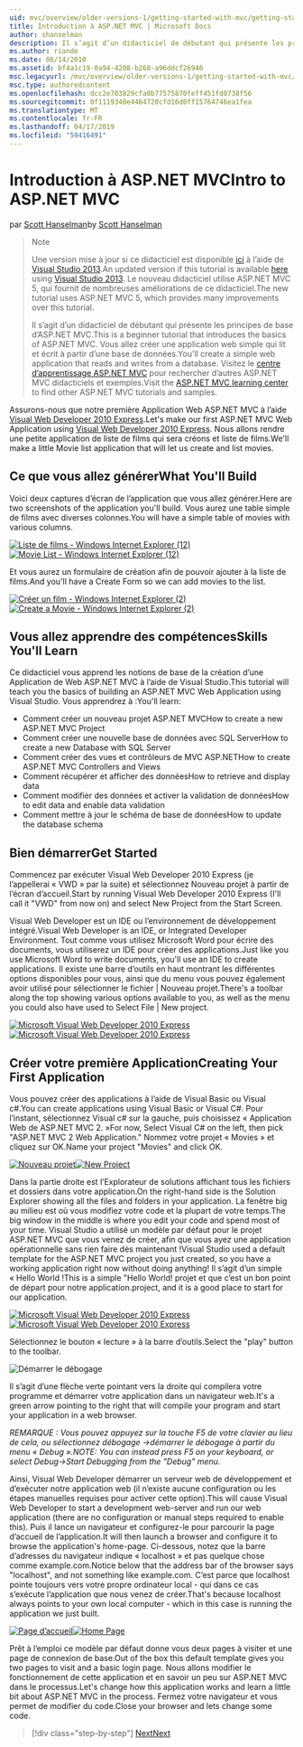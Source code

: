 ```yaml
---
uid: mvc/overview/older-versions-1/getting-started-with-mvc/getting-started-with-mvc-part1
title: Introduction à ASP.NET MVC | Microsoft Docs
author: shanselman
description: Il s’agit d’un didacticiel de débutant qui présente les principes de base d’ASP.NET MVC. Créer une application web simple qui lit et écrit à partir d’une base de données.
ms.author: riande
ms.date: 08/14/2010
ms.assetid: bf4a1c19-0a94-4208-b268-a96ddcf26946
msc.legacyurl: /mvc/overview/older-versions-1/getting-started-with-mvc/getting-started-with-mvc-part1
msc.type: authoredcontent
ms.openlocfilehash: dcc2e703829cfa0b77575870feff451fd0738f56
ms.sourcegitcommit: 0f1119340e4464720cfd16d0ff15764746ea1fea
ms.translationtype: MT
ms.contentlocale: fr-FR
ms.lasthandoff: 04/17/2019
ms.locfileid: "59416491"
---
```

# <a name="intro-to-aspnet-mvc"></a><span data-ttu-id="7e957-104">Introduction à ASP.NET MVC</span><span class="sxs-lookup"><span data-stu-id="7e957-104">Intro to ASP.NET MVC</span></span>

<span data-ttu-id="7e957-105">par [Scott Hanselman](https://github.com/shanselman)</span><span class="sxs-lookup"><span data-stu-id="7e957-105">by [Scott Hanselman](https://github.com/shanselman)</span></span>

> > [!NOTE]
> > <span data-ttu-id="7e957-106">Une version mise à jour si ce didacticiel est disponible [ici](../../getting-started/introduction/getting-started.md) à l’aide de [Visual Studio 2013](https://my.visualstudio.com/Downloads?q=visual%20studio%202013).</span><span class="sxs-lookup"><span data-stu-id="7e957-106">An updated version if this tutorial is available [here](../../getting-started/introduction/getting-started.md) using [Visual Studio 2013](https://my.visualstudio.com/Downloads?q=visual%20studio%202013).</span></span> <span data-ttu-id="7e957-107">Le nouveau didacticiel utilise ASP.NET MVC 5, qui fournit de nombreuses améliorations de ce didacticiel.</span><span class="sxs-lookup"><span data-stu-id="7e957-107">The new tutorial uses ASP.NET MVC 5, which provides many improvements over this tutorial.</span></span>
>
>
> <span data-ttu-id="7e957-108">Il s’agit d’un didacticiel de débutant qui présente les principes de base d’ASP.NET MVC.</span><span class="sxs-lookup"><span data-stu-id="7e957-108">This is a beginner tutorial that introduces the basics of ASP.NET MVC.</span></span> <span data-ttu-id="7e957-109">Vous allez créer une application web simple qui lit et écrit à partir d’une base de données.</span><span class="sxs-lookup"><span data-stu-id="7e957-109">You'll create a simple web application that reads and writes from a database.</span></span> <span data-ttu-id="7e957-110">Visitez le [centre d’apprentissage ASP.NET MVC](../../../index.md) pour rechercher d’autres ASP.NET MVC didacticiels et exemples.</span><span class="sxs-lookup"><span data-stu-id="7e957-110">Visit the [ASP.NET MVC learning center](../../../index.md) to find other ASP.NET MVC tutorials and samples.</span></span>


<span data-ttu-id="7e957-111">Assurons-nous que notre première Application Web ASP.NET MVC à l’aide [Visual Web Developer 2010 Express](https://www.microsoft.com/express/Web/).</span><span class="sxs-lookup"><span data-stu-id="7e957-111">Let's make our first ASP.NET MVC Web Application using [Visual Web Developer 2010 Express](https://www.microsoft.com/express/Web/).</span></span> <span data-ttu-id="7e957-112">Nous allons rendre une petite application de liste de films qui sera créons et liste de films.</span><span class="sxs-lookup"><span data-stu-id="7e957-112">We'll make a little Movie list application that will let us create and list movies.</span></span>

## <a name="what-youll-build"></a><span data-ttu-id="7e957-113">Ce que vous allez générer</span><span class="sxs-lookup"><span data-stu-id="7e957-113">What You'll Build</span></span>

<span data-ttu-id="7e957-114">Voici deux captures d’écran de l’application que vous allez générer.</span><span class="sxs-lookup"><span data-stu-id="7e957-114">Here are two screenshots of the application you'll build.</span></span> <span data-ttu-id="7e957-115">Vous aurez une table simple de films avec diverses colonnes.</span><span class="sxs-lookup"><span data-stu-id="7e957-115">You will have a simple table of movies with various columns.</span></span>

<span data-ttu-id="7e957-116">[![Liste de films - Windows Internet Explorer (12)](getting-started-with-mvc-part1/_static/image2.png)](getting-started-with-mvc-part1/_static/image1.png)</span><span class="sxs-lookup"><span data-stu-id="7e957-116">[![Movie List - Windows Internet Explorer (12)](getting-started-with-mvc-part1/_static/image2.png)](getting-started-with-mvc-part1/_static/image1.png)</span></span>

<span data-ttu-id="7e957-117">Et vous aurez un formulaire de création afin de pouvoir ajouter à la liste de films.</span><span class="sxs-lookup"><span data-stu-id="7e957-117">And you'll have a Create Form so we can add movies to the list.</span></span>

<span data-ttu-id="7e957-118">[![Créer un film - Windows Internet Explorer (2)](getting-started-with-mvc-part1/_static/image4.png)](getting-started-with-mvc-part1/_static/image3.png)</span><span class="sxs-lookup"><span data-stu-id="7e957-118">[![Create a Movie - Windows Internet Explorer (2)](getting-started-with-mvc-part1/_static/image4.png)](getting-started-with-mvc-part1/_static/image3.png)</span></span>

## <a name="skills-youll-learn"></a><span data-ttu-id="7e957-119">Vous allez apprendre des compétences</span><span class="sxs-lookup"><span data-stu-id="7e957-119">Skills You'll Learn</span></span>

<span data-ttu-id="7e957-120">Ce didacticiel vous apprend les notions de base de la création d’une Application de Web ASP.NET MVC à l’aide de Visual Studio.</span><span class="sxs-lookup"><span data-stu-id="7e957-120">This tutorial will teach you the basics of building an ASP.NET MVC Web Application using Visual Studio.</span></span> <span data-ttu-id="7e957-121">Vous apprendrez à :</span><span class="sxs-lookup"><span data-stu-id="7e957-121">You'll learn:</span></span>

- <span data-ttu-id="7e957-122">Comment créer un nouveau projet ASP.NET MVC</span><span class="sxs-lookup"><span data-stu-id="7e957-122">How to create a new ASP.NET MVC Project</span></span>
- <span data-ttu-id="7e957-123">Comment créer une nouvelle base de données avec SQL Server</span><span class="sxs-lookup"><span data-stu-id="7e957-123">How to create a new Database with SQL Server</span></span>
- <span data-ttu-id="7e957-124">Comment créer des vues et contrôleurs de MVC ASP.NET</span><span class="sxs-lookup"><span data-stu-id="7e957-124">How to create ASP.NET MVC Controllers and Views</span></span>
- <span data-ttu-id="7e957-125">Comment récupérer et afficher des données</span><span class="sxs-lookup"><span data-stu-id="7e957-125">How to retrieve and display data</span></span>
- <span data-ttu-id="7e957-126">Comment modifier des données et activer la validation de données</span><span class="sxs-lookup"><span data-stu-id="7e957-126">How to edit data and enable data validation</span></span>
- <span data-ttu-id="7e957-127">Comment mettre à jour le schéma de base de données</span><span class="sxs-lookup"><span data-stu-id="7e957-127">How to update the database schema</span></span>

## <a name="get-started"></a><span data-ttu-id="7e957-128">Bien démarrer</span><span class="sxs-lookup"><span data-stu-id="7e957-128">Get Started</span></span>

<span data-ttu-id="7e957-129">Commencez par exécuter Visual Web Developer 2010 Express (je l’appellerai « VWD » par la suite) et sélectionnez Nouveau projet à partir de l’écran d’accueil.</span><span class="sxs-lookup"><span data-stu-id="7e957-129">Start by running Visual Web Developer 2010 Express (I'll call it "VWD" from now on) and select New Project from the Start Screen.</span></span>

<span data-ttu-id="7e957-130">Visual Web Developer est un IDE ou l’environnement de développement intégré.</span><span class="sxs-lookup"><span data-stu-id="7e957-130">Visual Web Developer is an IDE, or Integrated Developer Environment.</span></span> <span data-ttu-id="7e957-131">Tout comme vous utilisez Microsoft Word pour écrire des documents, vous utiliserez un IDE pour créer des applications.</span><span class="sxs-lookup"><span data-stu-id="7e957-131">Just like you use Microsoft Word to write documents, you'll use an IDE to create applications.</span></span> <span data-ttu-id="7e957-132">Il existe une barre d’outils en haut montrant les différentes options disponibles pour vous, ainsi que du menu vous pouvez également avoir utilisé pour sélectionner le fichier | Nouveau projet.</span><span class="sxs-lookup"><span data-stu-id="7e957-132">There's a toolbar along the top showing various options available to you, as well as the menu you could also have used to Select File | New project.</span></span>

<span data-ttu-id="7e957-133">[![Microsoft Visual Web Developer 2010 Express](getting-started-with-mvc-part1/_static/image6.png)](getting-started-with-mvc-part1/_static/image5.png)</span><span class="sxs-lookup"><span data-stu-id="7e957-133">[![Microsoft Visual Web Developer 2010 Express](getting-started-with-mvc-part1/_static/image6.png)](getting-started-with-mvc-part1/_static/image5.png)</span></span>

## <a name="creating-your-first-application"></a><span data-ttu-id="7e957-134">Créer votre première Application</span><span class="sxs-lookup"><span data-stu-id="7e957-134">Creating Your First Application</span></span>

<span data-ttu-id="7e957-135">Vous pouvez créer des applications à l’aide de Visual Basic ou Visual c#.</span><span class="sxs-lookup"><span data-stu-id="7e957-135">You can create applications using Visual Basic or Visual C#.</span></span> <span data-ttu-id="7e957-136">Pour l’instant, sélectionnez Visual c# sur la gauche, puis choisissez « Application Web de ASP.NET MVC 2. »</span><span class="sxs-lookup"><span data-stu-id="7e957-136">For now, Select Visual C# on the left, then pick "ASP.NET MVC 2 Web Application."</span></span> <span data-ttu-id="7e957-137">Nommez votre projet « Movies » et cliquez sur OK.</span><span class="sxs-lookup"><span data-stu-id="7e957-137">Name your project "Movies" and click OK.</span></span>

<span data-ttu-id="7e957-138">[![Nouveau projet](getting-started-with-mvc-part1/_static/image8.png)](getting-started-with-mvc-part1/_static/image7.png)</span><span class="sxs-lookup"><span data-stu-id="7e957-138">[![New Project](getting-started-with-mvc-part1/_static/image8.png)](getting-started-with-mvc-part1/_static/image7.png)</span></span>

<span data-ttu-id="7e957-139">Dans la partie droite est l’Explorateur de solutions affichant tous les fichiers et dossiers dans votre application.</span><span class="sxs-lookup"><span data-stu-id="7e957-139">On the right-hand side is the Solution Explorer showing all the files and folders in your application.</span></span> <span data-ttu-id="7e957-140">La fenêtre big au milieu est où vous modifiez votre code et la plupart de votre temps.</span><span class="sxs-lookup"><span data-stu-id="7e957-140">The big window in the middle is where you edit your code and spend most of your time.</span></span> <span data-ttu-id="7e957-141">Visual Studio a utilisé un modèle par défaut pour le projet ASP.NET MVC que vous venez de créer, afin que vous ayez une application opérationnelle sans rien faire dès maintenant !</span><span class="sxs-lookup"><span data-stu-id="7e957-141">Visual Studio used a default template for the ASP.NET MVC project you just created, so you have a working application right now without doing anything!</span></span> <span data-ttu-id="7e957-142">Il s’agit d’un simple « Hello World !</span><span class="sxs-lookup"><span data-stu-id="7e957-142">This is a simple "Hello World!</span></span> <span data-ttu-id="7e957-143">projet et que c’est un bon point de départ pour notre application.</span><span class="sxs-lookup"><span data-stu-id="7e957-143">project, and it is a good place to start for our application.</span></span>

<span data-ttu-id="7e957-144">[![Microsoft Visual Web Developer 2010 Express](getting-started-with-mvc-part1/_static/image10.png)](getting-started-with-mvc-part1/_static/image9.png)</span><span class="sxs-lookup"><span data-stu-id="7e957-144">[![Microsoft Visual Web Developer 2010 Express](getting-started-with-mvc-part1/_static/image10.png)](getting-started-with-mvc-part1/_static/image9.png)</span></span>

<span data-ttu-id="7e957-145">Sélectionnez le bouton « lecture » à la barre d’outils.</span><span class="sxs-lookup"><span data-stu-id="7e957-145">Select the "play" button to the toolbar.</span></span>

![Démarrer le débogage](getting-started-with-mvc-part1/_static/image11.png)

<span data-ttu-id="7e957-147">Il s’agit d’une flèche verte pointant vers la droite qui compilera votre programme et démarrer votre application dans un navigateur web.</span><span class="sxs-lookup"><span data-stu-id="7e957-147">It's a green arrow pointing to the right that will compile your program and start your application in a web browser.</span></span>

<span data-ttu-id="7e957-148">*REMARQUE : Vous pouvez appuyez sur la touche F5 de votre clavier au lieu de cela, ou sélectionnez débogage -&gt;démarrer le débogage à partir du menu « Debug ».*</span><span class="sxs-lookup"><span data-stu-id="7e957-148">*NOTE: You can instead press F5 on your keyboard, or select Debug-&gt;Start Debugging from the "Debug" menu.*</span></span>

<span data-ttu-id="7e957-149">Ainsi, Visual Web Developer démarrer un serveur web de développement et d’exécuter notre application web (il n’existe aucune configuration ou les étapes manuelles requises pour activer cette option).</span><span class="sxs-lookup"><span data-stu-id="7e957-149">This will cause Visual Web Developer to start a development web-server and run our web application (there are no configuration or manual steps required to enable this).</span></span> <span data-ttu-id="7e957-150">Puis il lance un navigateur et configurez-le pour parcourir la page d’accueil de l’application.</span><span class="sxs-lookup"><span data-stu-id="7e957-150">It will then launch a browser and configure it to browse the application's home-page.</span></span> <span data-ttu-id="7e957-151">Ci-dessous, notez que la barre d’adresses du navigateur indique « localhost » et pas quelque chose comme example.com.</span><span class="sxs-lookup"><span data-stu-id="7e957-151">Notice below that the address bar of the browser says "localhost", and not something like example.com.</span></span> <span data-ttu-id="7e957-152">C’est parce que localhost pointe toujours vers votre propre ordinateur local - qui dans ce cas s’exécute l’application que nous venez de créer.</span><span class="sxs-lookup"><span data-stu-id="7e957-152">That's because localhost always points to your own local computer - which in this case is running the application we just built.</span></span>

<span data-ttu-id="7e957-153">[![Page d’accueil](getting-started-with-mvc-part1/_static/image13.png)](getting-started-with-mvc-part1/_static/image12.png)</span><span class="sxs-lookup"><span data-stu-id="7e957-153">[![Home Page](getting-started-with-mvc-part1/_static/image13.png)](getting-started-with-mvc-part1/_static/image12.png)</span></span>

<span data-ttu-id="7e957-154">Prêt à l’emploi ce modèle par défaut donne vous deux pages à visiter et une page de connexion de base.</span><span class="sxs-lookup"><span data-stu-id="7e957-154">Out of the box this default template gives you two pages to visit and a basic login page.</span></span> <span data-ttu-id="7e957-155">Nous allons modifier le fonctionnement de cette application et en savoir un peu sur ASP.NET MVC dans le processus.</span><span class="sxs-lookup"><span data-stu-id="7e957-155">Let's change how this application works and learn a little bit about ASP.NET MVC in the process.</span></span> <span data-ttu-id="7e957-156">Fermez votre navigateur et vous permet de modifier du code.</span><span class="sxs-lookup"><span data-stu-id="7e957-156">Close your browser and lets change some code.</span></span>

> [!div class="step-by-step"]
> [<span data-ttu-id="7e957-157">Next</span><span class="sxs-lookup"><span data-stu-id="7e957-157">Next</span></span>](getting-started-with-mvc-part2.md)
